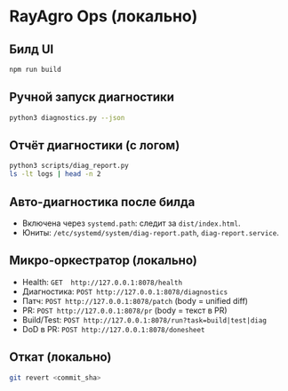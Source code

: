 # RayAgro Ops (локально)

## Билд UI
```bash
npm run build
```

## Ручной запуск диагностики
```bash
python3 diagnostics.py --json
```

## Отчёт диагностики (с логом)
```bash
python3 scripts/diag_report.py
ls -lt logs | head -n 2
```

## Авто-диагностика после билда
- Включена через `systemd.path`: следит за `dist/index.html`.
- Юниты: `/etc/systemd/system/diag-report.path`, `diag-report.service`.

## Микро-оркестратор (локально)
- Health: `GET  http://127.0.0.1:8078/health`
- Диагностика: `POST http://127.0.0.1:8078/diagnostics`
- Патч: `POST http://127.0.0.1:8078/patch` (body = unified diff)
- PR: `POST http://127.0.0.1:8078/pr` (body = текст в PR)
- Build/Test: `POST http://127.0.0.1:8078/run?task=build|test|diag`
- DoD в PR: `POST http://127.0.0.1:8078/donesheet`

## Откат (локально)
```bash
git revert <commit_sha>
```
